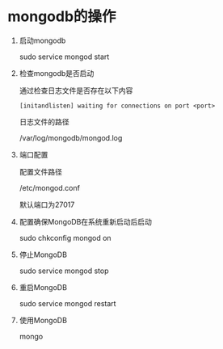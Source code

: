 # mongodb的操作

1. 启动mongodb

   sudo service mongod start

2. 检查mongodb是否启动

    通过检查日志文件是否存在以下内容

    `[initandlisten] waiting for connections on port <port>`

    日志文件的路径

    /var/log/mongodb/mongod.log

3. 端口配置

    配置文件路径

    /etc/mongod.conf

    默认端口为27017

4. 配置确保MongoDB在系统重新启动后启动

    sudo chkconfig mongod on

5. 停止MongoDB

    sudo service mongod stop

6. 重启MongoDB

   sudo service mongod restart

7. 使用MongoDB

    mongo
